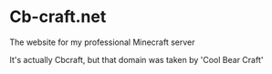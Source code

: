 # Cb-craft.net
The website for my professional Minecraft server

It's actually Cbcraft, but that domain was taken by 'Cool Bear Craft'
